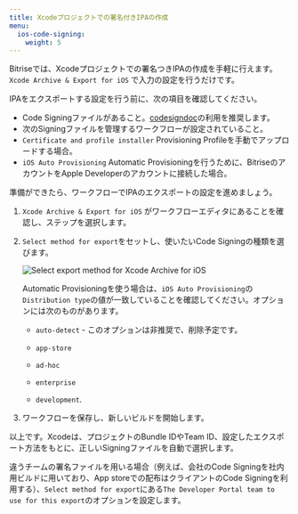 ```yaml
---
title: Xcodeプロジェクトでの署名付きIPAの作成
menu:
  ios-code-signing:
    weight: 5
---
```

Bitriseでは、Xcodeプロジェクトでの署名つきIPAの作成を手軽に行えます。`Xcode Archive & Export for iOS` で入力の設定を行うだけです。

IPAをエクスポートする設定を行う前に、次の項目を確認してください。

* Code Signingファイルがあること。[codesigndoc](https://github.com/bitrise-tools/codesigndoc)の利用を推奨します。
* 次のSigningファイルを管理するワークフローが設定されていること。
* `Certificate and profile installer` Provisioning Profileを手動でアップロードする場合。
* `iOS Auto Provisioning` Automatic Provisioningを行うために、BitriseのアカウントをApple Developerのアカウントに接続した場合。

準備ができたら、ワークフローでIPAのエクスポートの設定を進めましょう。

1. `Xcode Archive & Export for iOS` がワークフローエディタにあることを確認し、ステップを選択します。

1. `Select method for export`をセットし、使いたいCode Signingの種類を選びます。

    ![Select export method for Xcode Archive for iOS](/img/code-signing/ios-code-signing/xcode-archive-export-method.png)

    Automatic Provisioningを使う場合は、`iOS Auto Provisioning`の`Distribution type`の値が一致していることを確認してください。オプションには次のものがあります。

    * `auto-detect` - このオプションは非推奨で、削除予定です。

    * `app-store`

    * `ad-hoc`

    * `enterprise`

    * `development`.

1. ワークフローを保存し、新しいビルドを開始します。

以上です。Xcodeは、プロジェクトのBundle IDやTeam ID、設定したエクスポート方法をもとに、正しいSigningファイルを自動で選択します。

違うチームの署名ファイルを用いる場合（例えば、会社のCode Signingを社内用ビルドに用いており、App storeでの配布はクライアントのCode Signingを利用する）、`Select method for export`にある`The Developer Portal team to use for this export`のオプションを設定します。
